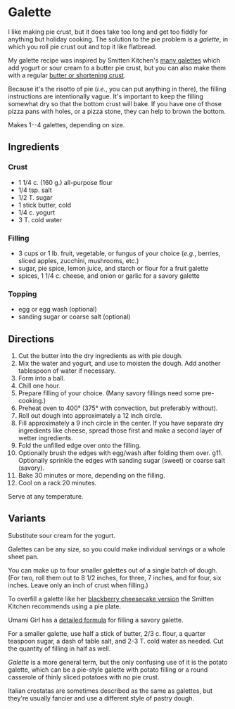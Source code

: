 # Galette

I like making pie crust, but it does take too long and get too fiddly for anything but holiday cooking.  The solution to the pie problem is a *galette*, in which you roll pie crust out and top it like flatbread.

My galette recipe was inspired by Smitten Kitchen's [many galettes](https://smittenkitchen.com/?s=galette) which add yogurt or sour cream to a butter pie crust, but you can also make them with a regular [butter or shortening crust](../pie/crust.md).

Because it's the risotto of pie (*i.e.*, you can put anything in there), the filling instructions are intentionally vague.  It's important to keep the filling somewhat dry so that the bottom crust will bake.  If you have one of those pizza pans with holes, or a pizza stone, they can help to brown the bottom.

Makes 1--4 galettes, depending on size.

## Ingredients

### Crust

* 1 1/4 c. (160 g.) all-purpose flour 
* 1/4 tsp. salt
* 1/2 T. sugar
* 1 stick butter, cold
* 1/4 c. yogurt
* 3 T. cold water

### Filling

* 3 cups or 1 lb. fruit, vegetable, or fungus of your choice (*e.g.*, 
berries, sliced apples, zucchini, mushrooms, etc.)
* sugar, pie spice, lemon juice, and starch or flour for a fruit galette
* spices, 1 1/4 c. cheese, and onion or garlic for a savory galette

### Topping

* egg or egg wash (optional)
* sanding sugar or coarse salt (optional)


## Directions

1. Cut the butter into the dry ingredients as with pie dough.
2. Mix the water and yogurt, and use to moisten the dough.  Add another tablespoon of water if necessary.
3. Form into a ball.
4. Chill one hour.
5. Prepare filling of your choice.  (Many savory fillings need some pre-cooking.)
6. Preheat oven to 400° (375° with convection, but preferably without).
7. Roll out dough into approximately a 12 inch circle.
8. Fill approximately a 9 inch circle in the center.  If you have separate dry ingredients like cheese, spread those first and make a second layer of wetter ingredients.
9. Fold the unfilled edge over onto the filling.
10. Optionally brush the edges with egg/wash after folding them over.
g11. Optionally sprinkle the edges with sanding sugar (sweet) or coarse salt (savory).
12. Bake 30 minutes or more, depending on the filling.
13. Cool on a rack 20 minutes.

Serve at any temperature.


## Variants

Substitute sour cream for the yogurt.

Galettes can be any size, so you could make individual servings or a whole sheet pan.

You can make up to four smaller galettes out of a single batch of dough.  (For two, roll them out to 8 1/2 inches, for three, 7 inches, and for four, six inches.  Leave only an inch of crust when filling.)

To overfill a galette like her [blackberry cheesecake version](https://smittenkitchen.com/2016/07/blackberry-cheesecake-galette/) the Smitten Kitchen recommends using a pie plate.

Umami Girl has a [detailed formula](https://umamigirl.com/chard-crostata-galette-corn-taleggio-olives/) for filling a savory galette.

For a smaller galette, use half a stick of butter, 2/3 c. flour, a quarter teaspoon sugar, a dash of table salt, and 2-3 T. cold water as needed.  Cut the quantity of filling in half as well.

*Galette* is a more general term, but the only confusing use of it is the potato galette, which can be a pie-style galette with potato filling or a round casserole of thinly sliced potatoes with no pie crust.

Italian crostatas are sometimes described as the same as galettes, but they're usually fancier and use a different style of pastry dough.
